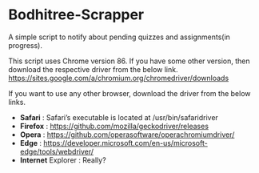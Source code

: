 # Bodhitree-Scrapper
A simple script to notify about pending quizzes and assignments(in progress).

This script uses Chrome version 86. If you have some other version, then download the respective driver from the below link.
https://sites.google.com/a/chromium.org/chromedriver/downloads

If you want to use any other browser, download the driver from the below links.

- **Safari** : Safari’s executable is located at /usr/bin/safaridriver
- **Firefox** : https://github.com/mozilla/geckodriver/releases
- **Opera** : https://github.com/operasoftware/operachromiumdriver/
- **Edge** : https://developer.microsoft.com/en-us/microsoft-edge/tools/webdriver/
- **Internet** Explorer : Really?
